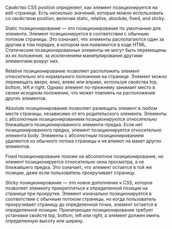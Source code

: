 Свойство CSS position определяет, как элемент позиционируется на веб-странице. Есть несколько значений, которые можно использовать со свойством position, включая static, relative, absolute, fixed, and sticky.

Static позиционирование — это позиционирование по умолчанию для элемента. Элемент позиционируется в соответствии с обычным потоком страницы. Это означает, что элементы располагаются один за другим в том порядке, в котором они появляются в коде HTML. Статические позиционированные элементы не могут быть перемещены из их положения, за исключением манипулирования другими элементами вокруг них.

Relative позиционирование позволяет расположить элемент относительно его нормального положения на странице. Элемент можно перемещать вверх, вниз, влево или вправо, используя свойства top, bottom, left и right. Однако элемент по-прежнему занимает место в своем исходном положении, что может повлиять на расположение других элементов.

Absolute позиционирование позволяет размещать элемент в любом месте страницы, независимо от его родительского элемента. Элементы с абсолютным позиционированием позиционируются относительно ближайшего позиционированного элемента-предка. Если нет позиционированного предка, элемент позиционируется относительно элемента body. Элементы с абсолютным позиционированием удаляются из обычного потока страницы и не влияют на макет других элементов.

Fixed позиционирование похоже на абсолютное позиционирование, но элемент позиционируется относительно окна просмотра, а не ближайшего предка. Это означает, что элемент остается в той же позиции, даже если пользователь прокручивает страницу.

Sticky позиционирование — это новое дополнение к CSS, которое позволяет элементу прикрепляться к определенной позиции на странице при прокрутке. Элемент изначально позиционируется в соответствии с обычным потоком страницы, но когда пользователь прокручивает страницу до определенной точки, элемент остается в определенной позиции. Прилипающее позиционирование требует установки свойств top, bottom, left или right, а элемент должен иметь определенную высоту или ширину.